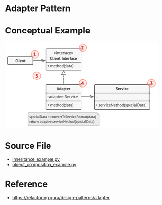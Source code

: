 # Adapter Pattern

# Conceptual Example
![alt text](structure.png)

# Source File 
- [inheritance_example.py](example_inheritance.py)
- [object_composition_example.py](example_obj_composition.py)

# Reference
- https://refactoring.guru/design-patterns/adapter
